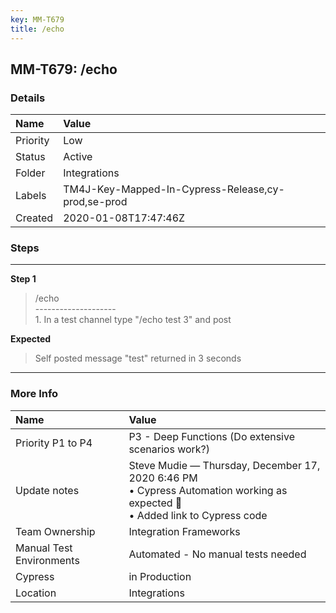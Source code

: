 ```yaml
---
key: MM-T679
title: /echo
---
```


## MM-T679: /echo

### Details

| Name     | Value                                              |
| :------- | :------------------------------------------------- |
| Priority | Low                                                |
| Status   | Active                                             |
| Folder   | Integrations                                       |
| Labels   | TM4J-Key-Mapped-In-Cypress-Release,cy-prod,se-prod |
| Created  | 2020-01-08T17:47:46Z                               |

### Steps

<hr/>

**Step 1**

> <article>/echo<br />--------------------<br />1. In a test channel type &quot;/echo test 3&quot; and post</article>

**Expected**

> <article>Self posted message &quot;test&quot; returned in 3 seconds</article>

<hr/>

### More Info

| Name                     | Value                                                                                                                           |
| :----------------------- | :------------------------------------------------------------------------------------------------------------------------------ |
| Priority P1 to P4        | P3 - Deep Functions (Do extensive scenarios work?)                                                                              |
| Update notes             | Steve Mudie — Thursday, December 17, 2020 6:46 PM<br>• Cypress Automation working as expected 🎉<br>• Added link to Cypress code |
| Team Ownership           | Integration Frameworks                                                                                                          |
| Manual Test Environments | Automated - No manual tests needed                                                                                              |
| Cypress                  | in Production                                                                                                                   |
| Location                 | Integrations                                                                                                                    |
